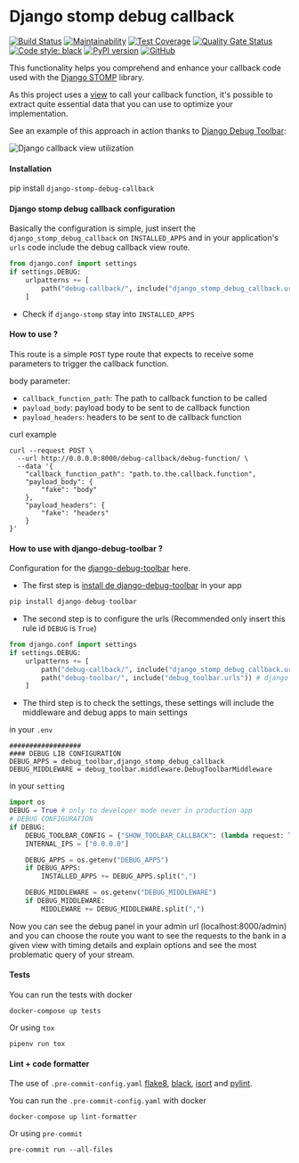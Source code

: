 # Django stomp debug callback

[![Build Status](https://dev.azure.com/juntos-somos-mais-loyalty/python/_apis/build/status/django-stomp-debug-callback?branchName=master)](https://dev.azure.com/juntos-somos-mais-loyalty/python/_build/latest?definitionId=272&branchName=master)
[![Maintainability](https://sonarcloud.io/api/project_badges/measure?project=juntossomosmais_django-stomp-debug-callback&metric=sqale_rating)](https://sonarcloud.io/dashboard?id=juntossomosmais_django-stomp-debug-callback)
[![Test Coverage](https://sonarcloud.io/api/project_badges/measure?project=juntossomosmais_django-stomp-debug-callback&metric=coverage)](https://sonarcloud.io/dashboard?id=juntossomosmais_django-stomp-debug-callback)
[![Quality Gate Status](https://sonarcloud.io/api/project_badges/measure?project=juntossomosmais_django-stomp-debug-callback&metric=alert_status&token=edc3f4783b528b9c532e571bd14551c754b01d98)](https://sonarcloud.io/summary/new_code?id=juntossomosmais_django-stomp-debug-callback)
[![Code style: black](https://img.shields.io/badge/code%20style-black-000000.svg)](https://github.com/ambv/black)
[![PyPI version](https://badge.fury.io/py/django-stomp-debug-callback.svg)](https://badge.fury.io/py/django-stomp-debug-callback)
[![GitHub](https://img.shields.io/github/license/mashape/apistatus.svg)](https://github.com/juntossomosmais/django-stomp-debug-callback/blob/master/LICENSE)

This functionality helps you comprehend and enhance your callback code used with the [Django STOMP](https://github.com/juntossomosmais/django-stomp) library.

As this project uses a [view](./django_stomp_debug_callback/views.py) to call your callback function, it's possible to extract quite essential data that you can use to optimize your implementation.

See an example of this approach in action thanks to [Django Debug Toolbar](https://django-debug-toolbar.readthedocs.io/en/latest/):

![Django callback view utilization](docs/example.gif?raw=true)

####  Installation
pip install `django-stomp-debug-callback`

#### Django stomp debug callback configuration

Basically the configuration is simple, just insert the `django_stomp_debug_callback` on `INSTALLED_APPS` and 
in your application's `urls` code include the debug callback view route.
```python
from django.conf import settings
if settings.DEBUG:
    urlpatterns += [
        path("debug-callback/", include("django_stomp_debug_callback.urls")), # django stomp callback urls
    ]
```

* Check if `django-stomp` stay into `INSTALLED_APPS` 

#### How to use ?

This route is a simple `POST` type route that expects to receive some parameters to trigger the callback function.

body parameter:
* `callback_function_path`: The path to callback function to be called
* `payload_body`: payload body to be sent to de callback function
* `payload_headers`: headers to be sent to de callback function

curl example
```curl
curl --request POST \
  --url http://0.0.0.0:8000/debug-callback/debug-function/ \
  --data '{
	"callback_function_path": "path.to.the.callback.function",
	"payload_body": {
		"fake": "body"
	},
	"payload_headers": {
		"fake": "headers"
	}
}'
```

#### How to use with django-debug-toolbar ?

Configuration for the [django-debug-toolbar](https://django-debug-toolbar.readthedocs.io/en/latest/) here.

* The first step is [install de django-debug-toolbar](https://django-debug-toolbar.readthedocs.io/en/latest/installation.html) in your app
```python
pip install django-debug-toolbar
```

* The second step is to configure the urls (Recommended only insert this rule id `DEBUG` is `True`)
```python
from django.conf import settings
if settings.DEBUG:
    urlpatterns += [
        path("debug-callback/", include("django_stomp_debug_callback.urls")), # django stomp callback urls
        path("debug-toolbar/", include("debug_toolbar.urls")) # django debug toolbar
    ]
```

* The third step is to check the settings, these settings will include the middleware and debug apps to main settings

in your `.env`
```shell
##################
#### DEBUG LIB CONFIGURATION
DEBUG_APPS = debug_toolbar,django_stomp_debug_callback
DEBUG_MIDDLEWARE = debug_toolbar.middleware.DebugToolbarMiddleware
```

in your `setting`
```python
import os
DEBUG = True # only to developer mode never in production app
# DEBUG CONFIGURATION
if DEBUG:
    DEBUG_TOOLBAR_CONFIG = {"SHOW_TOOLBAR_CALLBACK": (lambda request: True)}
    INTERNAL_IPS = ["0.0.0.0"]

    DEBUG_APPS = os.getenv("DEBUG_APPS")
    if DEBUG_APPS:
        INSTALLED_APPS += DEBUG_APPS.split(",")

    DEBUG_MIDDLEWARE = os.getenv("DEBUG_MIDDLEWARE")
    if DEBUG_MIDDLEWARE:
        MIDDLEWARE += DEBUG_MIDDLEWARE.split(",")
```

Now you can see the debug panel in your admin url (localhost:8000/admin) and you can choose the route you want to see the requests to the bank in a given view with timing details and explain options and see the most problematic query of your stream.

#### Tests
You can run the tests with docker

```shell
docker-compose up tests
```

Or using `tox`

```shell
pipenv run tox
```

#### Lint + code formatter
The use of `.pre-commit-config.yaml` [flake8](https://github.com/pycqa/flake8), [black](https://black.readthedocs.io/en/stable/), [isort](https://pycqa.github.io/isort/) and [pylint](https://pylint.org/). 

You can run the `.pre-commit-config.yaml` with docker

```shell
docker-compose up lint-formatter
```

Or using `pre-commit`

```shell
pre-commit run --all-files
```
